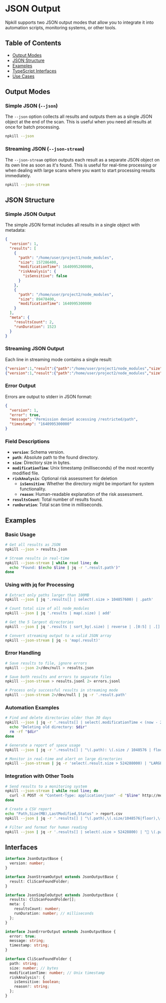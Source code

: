 # JSON Output

Npkill supports two JSON output modes that allow you to integrate it into automation scripts, monitoring systems, or other tools.

## Table of Contents

- [Output Modes](#output-modes)
- [JSON Structure](#json-structure)
- [Examples](#examples)
- [TypeScript Interfaces](#typescript-interfaces)
- [Use Cases](#use-cases)

## Output Modes

### Simple JSON (`--json`)

The `--json` option collects all results and outputs them as a single JSON object at the end of the scan. This is useful when you need all results at once for batch processing.

```bash
npkill --json
```

### Streaming JSON (`--json-stream`)

The `--json-stream` option outputs each result as a separate JSON object on its own line as soon as it's found. This is useful for real-time processing or when dealing with large scans where you want to start processing results immediately.

```bash
npkill --json-stream
```

## JSON Structure

### Simple JSON Output

The simple JSON format includes all results in a single object with metadata:

```json
{
  "version": 1,
  "results": [
    {
      "path": "/home/user/project1/node_modules",
      "size": 157286400,
      "modificationTime": 1640995200000,
      "riskAnalysis": {
        "isSensitive": false
      }
    },
    {
      "path": "/home/user/project2/node_modules",
      "size": 89478400,
      "modificationTime": 1640995300000
    }
  ],
  "meta": {
    "resultsCount": 2,
    "runDuration": 1523
  }
}
```

### Streaming JSON Output

Each line in streaming mode contains a single result:

```json
{"version":1,"result":{"path":"/home/user/project1/node_modules","size":157286400,"modificationTime":1640995200000,"riskAnalysis":{"isSensitive":false}}}
{"version":1,"result":{"path":"/home/user/project2/node_modules","size":89478400,"modificationTime":1640995300000}}
```

### Error Output

Errors are output to stderr in JSON format:

```json
{
  "version": 1,
  "error": true,
  "message": "Permission denied accessing /restricted/path",
  "timestamp": "1640995300000"
}
```

### Field Descriptions

- **`version`**: Schema version.
- **`path`**: Absolute path to the found directory.
- **`size`**: Directory size in bytes.
- **`modificationTime`**: Unix timestamp (milliseconds) of the most recently modified file.
- **`riskAnalysis`**: Optional risk assessment for deletion
  - **`isSensitive`**: Whether the directory might be important for system functionality.
  - **`reason`**: Human-readable explanation of the risk assessment.
- **`resultsCount`**: Total number of results found.
- **`runDuration`**: Total scan time in milliseconds.

## Examples

### Basic Usage

```bash
# Get all results as JSON
npkill --json > results.json

# Stream results in real-time
npkill --json-stream | while read line; do
  echo "Found: $(echo $line | jq -r '.result.path')"
done
```

### Using with jq for Processing

```bash
# Extract only paths larger than 100MB
npkill --json | jq '.results[] | select(.size > 104857600) | .path'

# Count total size of all node_modules
npkill --json | jq '.results | map(.size) | add'

# Get the 5 largest directories
npkill --json | jq '.results | sort_by(.size) | reverse | .[0:5] | .[] | "\(.size | tostring) bytes: \(.path)"'

# Convert streaming output to a valid JSON array
npkill --json-stream | jq -s 'map(.result)'
```

### Error Handling

```bash
# Save results to file, ignore errors
npkill --json 2>/dev/null > results.json

# Save both results and errors to separate files
npkill --json-stream > results.jsonl 2> errors.jsonl

# Process only successful results in streaming mode
npkill --json-stream 2>/dev/null | jq -r '.result.path'
```

### Automation Examples

```bash
# Find and delete directories older than 30 days
npkill --json | jq -r '.results[] | select(.modificationTime < (now - 2592000) * 1000) | .path' | while read dir; do
  echo "Deleting old directory: $dir"
  rm -rf "$dir"
done

# Generate a report of space usage
npkill --json | jq -r '.results[] | "\(.path): \(.size / 1048576 | floor)MB"' > space-report.txt

# Monitor in real-time and alert on large directories
npkill --json-stream | jq -r 'select(.result.size > 524288000) | "LARGE DIR: \(.result.path) (\(.result.size / 1048576 | floor)MB)"'
```

### Integration with Other Tools

```bash
# Send results to a monitoring system
npkill --json-stream | while read line; do
  curl -X POST -H "Content-Type: application/json" -d "$line" http://monitoring-system/api/npkill
done

# Create a CSV report
echo "Path,Size(MB),LastModified,Status" > report.csv
npkill --json | jq -r '.results[] | "\(.path),\(.size/1048576|floor),\(.modificationTime),\(.status)"' >> report.csv

# Filter and format for human reading
npkill --json | jq -r '.results[] | select(.size > 52428800) | "📁 \(.path)\n   💾 Size: \(.size/1048576|floor)MB\n   📅 Modified: \(.modificationTime | strftime("%Y-%m-%d %H:%M:%S"))\n"'
```

## Interfaces

```typescript
interface JsonOutputBase {
  version: number;
}

interface JsonStreamOutput extends JsonOutputBase {
  result: CliScanFoundFolder;
}

interface JsonSimpleOutput extends JsonOutputBase {
  results: CliScanFoundFolder[];
  meta: {
    resultsCount: number;
    runDuration: number; // milliseconds
  };
}

interface JsonErrorOutput extends JsonOutputBase {
  error: true;
  message: string;
  timestamp: string;
}

interface CliScanFoundFolder {
  path: string;
  size: number; // bytes
  modificationTime: number; // Unix timestamp
  riskAnalysis?: {
    isSensitive: boolean;
    reason?: string;
  };
}
```
